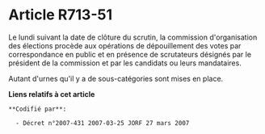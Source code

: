 # Article R713-51

Le lundi suivant la date de clôture du scrutin, la commission d'organisation des élections procède aux opérations de
dépouillement des votes par correspondance en public et en présence de scrutateurs désignés par le président de la commission
et par les candidats ou leurs mandataires.

Autant d'urnes qu'il y a de sous-catégories sont mises en place.

**Liens relatifs à cet article**

	**Codifié par**:

	  - Décret n°2007-431 2007-03-25 JORF 27 mars 2007
